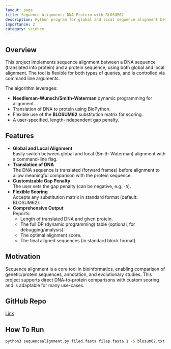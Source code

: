 ```yaml
---
layout: page
title: Sequence Alignment: DNA Protein with BLOSUM62
description: Python program for global and local sequence alignment between DNA and protein using BLOSUM62 and gap penalties.
importance: 2
category: science
---
```


## Overview

This project implements sequence alignment between a DNA sequence (translated into protein) and a protein sequence, using both global and local alignment. The tool is flexible for both types of queries, and is controlled via command line arguments.

The algorithm leverages:
- **Needleman-Wunsch/Smith-Waterman** dynamic programming for alignment.
- Translation of DNA to protein using BioPython.
- Flexible use of the **BLOSUM62** substitution matrix for scoring.
- A user-specified, length-independent gap penalty.

## Features

- **Global and Local Alignment**  
  Easily switch between global and local (Smith-Waterman) alignment with a command-line flag.
- **Translation of DNA**  
  The DNA sequence is translated (forward frames) before alignment to allow meaningful comparison with the protein sequence.
- **Customizable Gap Penalty**  
  The user sets the gap penalty (can be negative, e.g. `-5`).
- **Flexible Scoring**  
  Accepts any substitution matrix in standard format (default: BLOSUM62).
- **Comprehensive Output**  
  Reports:
  - Length of translated DNA and given protein.
  - The full DP (dynamic programming) table (optional, for debugging/analysis).
  - The optimal alignment score.
  - The final aligned sequences (in standard block format).
    
## Motivation

Sequence alignment is a core tool in bioinformatics, enabling comparison of genetic/protein sequences, annotation, and evolutionary studies. This project supports direct DNA-to-protein comparisons with custom scoring and is adaptable for many use-cases.

## GitHub Repo

[Link](https://github.com/pinakirm/Sequence_Alignment)

## How To Run

```bash
python3 sequencealignment.py filed.fasta filep.fasta 1 -5 blosum62.txt

